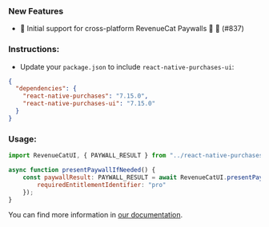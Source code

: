 ### New Features
* 📱 Initial support for cross-platform RevenueCat Paywalls 🐾 🧱  (#837)

### Instructions:
- Update your `package.json` to include `react-native-purchases-ui`:
```json
{
  "dependencies": {
    "react-native-purchases": "7.15.0",
    "react-native-purchases-ui": "7.15.0"
  }
}
```

### Usage:
```javascript
import RevenueCatUI, { PAYWALL_RESULT } from "../react-native-purchases-ui";

async function presentPaywallIfNeeded() {
    const paywallResult: PAYWALL_RESULT = await RevenueCatUI.presentPaywallIfNeeded({
        requiredEntitlementIdentifier: "pro"
    });
}
```

You can find more information in [our documentation](https://www.revenuecat.com/docs/displaying-paywalls).